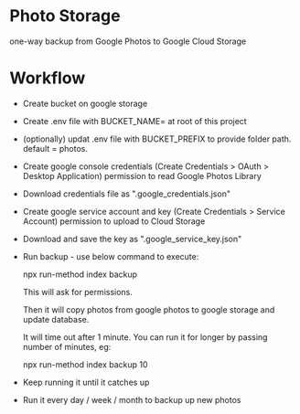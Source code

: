 # Photo Storage

one-way backup from Google Photos to Google Cloud Storage

# Workflow

* Create bucket on google storage
* Create .env file with BUCKET_NAME=<your-bucket-name> at root of this project
* (optionally) updat .env file with BUCKET_PREFIX to provide folder path. default = photos.
* Create google console credentials (Create Credentials > OAuth > Desktop Application)
    permission to read Google Photos Library
* Download credentials file as ".google_credentials.json"
* Create google service account and key (Create Credentials > Service Account)
    permission to upload to Cloud Storage
* Download and save the key as ".google_service_key.json"
* Run backup - use below command to execute:

    npx run-method index backup

  This will ask for permissions.

  Then it will copy photos from google photos to google storage
    and update database.

  It will time out after 1 minute. You can run it for longer by passing number
  of minutes, eg:

    npx run-method index backup 10

* Keep running it until it catches up
* Run it every day / week / month to backup up new photos



